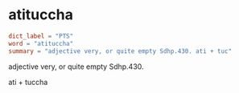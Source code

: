 # atituccha

``` toml
dict_label = "PTS"
word = "atituccha"
summary = "adjective very, or quite empty Sdhp.430. ati + tuc"
```

adjective very, or quite empty Sdhp.430.

ati \+ tuccha

